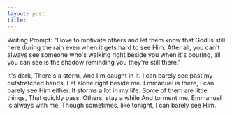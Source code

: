 ```yaml
---
layout: post
title: 
---
```


Writing Prompt: "I love to motivate others and let them know that God is still here during the rain even when it gets hard to see Him. After all, you can't always see someone who's walking right beside you when it's pouring, all you can see is the shadow reminding you they're still there."

It's dark,
There's a storm,
And I'm caught in it.
I can barely see past my outstretched hands,
Let alone right beside me.
Emmanuel is there,
I can barely see Him either.
It storms a lot in my life.
Some of them are little things,
That quickly pass.
Others, stay a while
And torment me.
Emmanuel is always with me,
Though sometimes, like tonight,
I can barely see Him.
